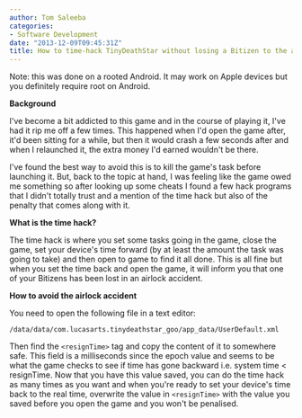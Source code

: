 ```yaml
---
author: Tom Saleeba
categories:
- Software Development
date: "2013-12-09T09:45:31Z"
title: How to time-hack TinyDeathStar without losing a Bitizen to the airlock
---
```

Note: this was done on a rooted Android. It may work on Apple devices but you definitely require root on Android.

**Background**

I've become a bit addicted to this game and in the course of playing it, I've had it rip me off a few times. This happened when I'd open the game after, it'd been sitting for a while, but then it would crash a few seconds after and when I relaunched it, the extra money I'd earned wouldn't be there.

I've found the best way to avoid this is to kill the game's task before launching it. But, back to the topic at hand, I was feeling like the game owed me something so after looking up some cheats I found a few hack programs that I didn't totally trust and a mention of the time hack but also of the penalty that comes along with it.

**What is the time hack?**

The time hack is where you set some tasks going in the game, close the game, set your device's time forward (by at least the amount the task was going to take) and then open to game to find it all done. This is all fine but when you set the time back and open the game, it will inform you that one of your Bitizens has been lost in an airlock accident.

**How to avoid the airlock accident**

You need to open the following file in a text editor:
```
/data/data/com.lucasarts.tinydeathstar_goo/app_data/UserDefault.xml
```
Then find the `<resignTime>` tag and copy the content of it to somewhere safe. This field is a milliseconds since the epoch value and seems to be what the game checks to see if time has gone backward i.e. system time < resignTime. Now that you have this value saved, you can do the time hack as many times as you want and when you're ready to set your device's time back to the real time, overwrite the value in `<resignTime>` with the value you saved before you open the game and you won't be penalised.
